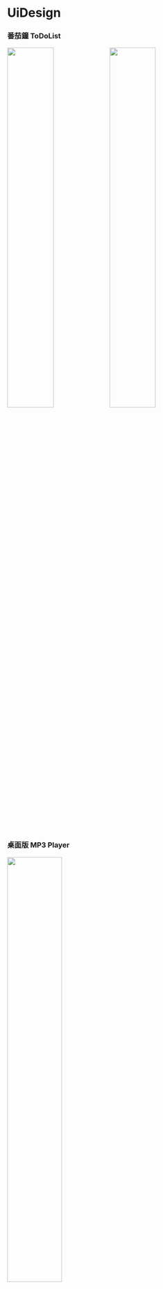 # UiDesign
### 番茄鐘 ToDoList
<img src="https://tw-blackbear.github.io/UiDesign/TOMO-番茄鐘2.jpg" width="46%" height="46%"></img>     <img src="https://tw-blackbear.github.io/UiDesign/TOMO2.jpg" width="46%" height="46%"></img>
<br>
### 桌面版 MP3 Player
<img src="https://tw-blackbear.github.io/UiDesign/MP3 Player.jpg" width="50%" height="50%"></img>  
